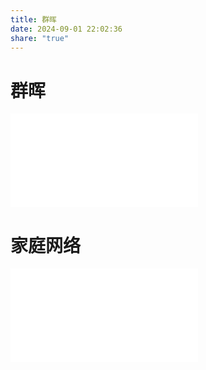 ```yaml
---
title: 群晖
date: 2024-09-01 22:02:36
share: "true"
---
```


# 群晖
![1000*1000](%E7%BE%A4%E6%99%96%E5%86%85%E5%AE%B9.md)

# 家庭网络
![1000*1000](%E5%AE%B6%E5%BA%AD%E7%BD%91%E7%BB%9C.md)